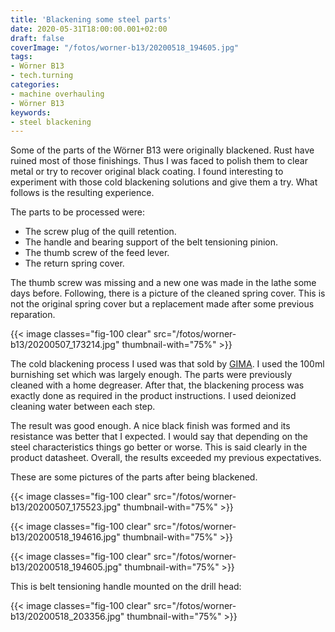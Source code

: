```yaml
---
title: 'Blackening some steel parts'
date: 2020-05-31T18:00:00.001+02:00
draft: false
coverImage: "/fotos/worner-b13/20200518_194605.jpg"
tags:
- Wörner B13
- tech.turning
categories:
- machine overhauling
- Wörner B13
keywords:
- steel blackening
---
```



Some of the parts of the Wörner B13 were originally blackened. Rust
have ruined most of those finishings. Thus I was faced to polish them
to clear metal or try to recover original black coating. I found
interesting to experiment with those cold blackening solutions and
give them a try. What follows is the resulting experience.

<!-- more -->

The parts to be processed were:

*   The screw plug of the quill retention.
*   The handle and bearing support of the belt tensioning pinion.
*   The thumb screw of the feed lever.
*   The return spring cover.

The thumb screw was missing and a new one was made in the lathe some
days before. Following, there is a picture of the cleaned spring
cover. This is not the original spring cover but a replacement made
after some previous reparation.

{{< image classes="fig-100 clear"  src="/fotos/worner-b13/20200507_173214.jpg" thumbnail-with="75%" >}}

The cold blackening process I used was that sold by
[GIMA](https://www.kbs-bruenieren.de/int/en/home/). I used the 100ml
burnishing set which was largely enough. The parts were previously
cleaned with a home degreaser. After that, the blackening process was
exactly done as required in the product instructions. I used deionized
cleaning water between each step.

The result was good enough. A nice black finish was formed and its
resistance was better that I expected. I would say that depending on
the steel characteristics things go better or worse. This is said
clearly in the product datasheet. Overall, the results exceeded my
previous expectatives.

These are some pictures of the parts after being blackened.

{{< image classes="fig-100 clear"  src="/fotos/worner-b13/20200507_175523.jpg" thumbnail-with="75%" >}}

{{< image classes="fig-100 clear"  src="/fotos/worner-b13/20200518_194616.jpg" thumbnail-with="75%" >}}

{{< image classes="fig-100 clear"  src="/fotos/worner-b13/20200518_194605.jpg" thumbnail-with="75%" >}}

This is belt tensioning handle mounted on the drill head:

{{< image classes="fig-100 clear"  src="/fotos/worner-b13/20200518_203356.jpg" thumbnail-with="75%" >}}
